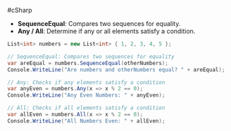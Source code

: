 #cSharp 
- **SequenceEqual**: Compares two sequences for equality.
- **Any / All**: Determine if any or all elements satisfy a condition.
```c#
List<int> numbers = new List<int> { 1, 2, 3, 4, 5 };

// SequenceEqual: Compares two sequences for equality
var areEqual = numbers.SequenceEqual(otherNumbers);
Console.WriteLine("Are numbers and otherNumbers equal? " + areEqual);

// Any: Checks if any elements satisfy a condition
var anyEven = numbers.Any(x => x % 2 == 0);
Console.WriteLine("Any Even Numbers: " + anyEven);

// All: Checks if all elements satisfy a condition
var allEven = numbers.All(x => x % 2 == 0);
Console.WriteLine("All Numbers Even: " + allEven);
```